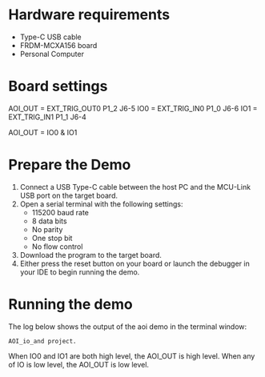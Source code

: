 Hardware requirements
=====================
- Type-C USB cable
- FRDM-MCXA156 board
- Personal Computer

Board settings
============
AOI_OUT = EXT_TRIG_OUT0 P1_2 J6-5
IO0     = EXT_TRIG_IN0 P1_0 J6-6
IO1     = EXT_TRIG_IN1 P1_1 J6-4

AOI_OUT = IO0 & IO1

Prepare the Demo
===============
1.  Connect a USB Type-C cable between the host PC and the MCU-Link USB port on the target board.
2.  Open a serial terminal with the following settings:
    - 115200 baud rate
    - 8 data bits
    - No parity
    - One stop bit
    - No flow control
3.  Download the program to the target board.
4.  Either press the reset button on your board or launch the debugger in your IDE to begin running the demo.

Running the demo
================

The log below shows the output of the aoi demo in the terminal window:
~~~~~~~~~~~~~~~~~~~~~~~~~~~~~~~~~~~
AOI_io_and project.
~~~~~~~~~~~~~~~~~~~~~~~~~~~~~~~~~~~

When IO0 and IO1 are both high level, the AOI_OUT is high level.
When any of IO is low level, the AOI_OUT is low level.